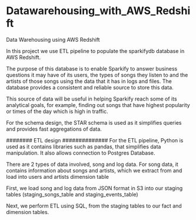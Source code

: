 # Datawarehousing_with_AWS_Redshift
Data Warehousing using AWS Redshift

In this project we use ETL pipeline to populate the sparkifydb database in AWS Redshift.

The purpose of this database is to enable Sparkify to answer business questions it may have of its users, the types of songs they listen to and the artists of those songs using the data that it has in logs and files. The database provides a consistent and reliable source to store this data.

This source of data will be useful in helping Sparkify reach some of its analytical goals, for example, finding out songs that have highest popularity or times of the day which is high in traffic.

For the schema design, the STAR schema is used as it simplifies queries and provides fast aggregations of data.


######## ETL design ##############
For the ETL pipeline, Python is used as it contains libraries such as pandas, that simplifies data manipulation. It also allows connection to Postgres Database.

There are 2 types of data involved, song and log data. For song data, it contains information about songs and artists, which we extract from and load into users and artists dimension table

First, we load song and log data from JSON format in S3 into our staging tables (staging_songs_table and staging_events_table)

Next, we perform ETL using SQL, from the staging tables to our fact and dimension tables.

